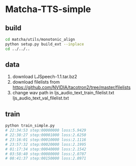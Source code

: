 # Matcha-TTS-simple

## build
```bash
cd matcha/utils/monotonic_align
python setup.py build_ext --inplace
cd ../../..
```

## data
1. download LJSpeech-1.1.tar.bz2
2. download filelists from https://github.com/NVIDIA/tacotron2/tree/master/filelists
3. change wav path in ljs_audio_text_train_filelist.txt ljs_audio_text_val_filelist.txt

## train
```bash
python train_simple.py
# 22:34:53 step:00000000 loss:5.9429
# 22:38:27 step:00001000 loss:2.6250
# 23:16:01 step:00010000 loss:2.1116
# 23:57:32 step:00020000 loss:2.1995
# 01:17:34 step:00040000 loss:2.1542
# 03:58:40 step:00080000 loss:2.0707
# 08:41:37 step:00150000 loss:2.0971
```